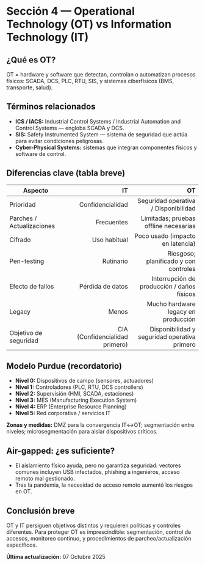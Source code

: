 # Sección 4 — Operational Technology (OT) vs Information Technology (IT)

## ¿Qué es OT?
OT = hardware y software que detectan, controlan o automatizan procesos físicos: SCADA, DCS, PLC, RTU, SIS, y sistemas ciberfísicos (BMS, transporte, salud).

## Términos relacionados
- **ICS / IACS:** Industrial Control Systems / Industrial Automation and Control Systems — engloba SCADA y DCS.  
- **SIS:** Safety Instrumented System — sistema de seguridad que actúa para evitar condiciones peligrosas.  
- **Cyber-Physical Systems:** sistemas que integran componentes físicos y software de control.

## Diferencias clave (tabla breve)

| Aspecto | IT | OT |
|---|---:|---:|
| Prioridad | Confidencialidad | Seguridad operativa / Disponibilidad |
| Parches / Actualizaciones | Frecuentes | Limitadas; pruebas offline necesarias |
| Cifrado | Uso habitual | Poco usado (impacto en latencia) |
| Pen-testing | Rutinario | Riesgoso; planificado y con controles |
| Efecto de fallos | Pérdida de datos | Interrupción de producción / daños físicos |
| Legacy | Menos | Mucho hardware legacy en producción |
| Objetivo de seguridad | CIA (Confidencialidad primero) | Disponibilidad y seguridad operativa primero |

## Modelo Purdue (recordatorio)
- **Nivel 0:** Dispositivos de campo (sensores, actuadores)  
- **Nivel 1:** Controladores (PLC, RTU, DCS controllers)  
- **Nivel 2:** Supervisión (HMI, SCADA, estaciones)  
- **Nivel 3:** MES (Manufacturing Execution System)  
- **Nivel 4:** ERP (Enterprise Resource Planning)  
- **Nivel 5:** Red corporativa / servicios IT

**Zonas y medidas:** DMZ para la convergencia IT↔OT; segmentación entre niveles; microsegmentación para aislar dispositivos críticos.

## Air-gapped: ¿es suficiente?
- El aislamiento físico ayuda, pero no garantiza seguridad: vectores comunes incluyen USB infectados, phishing a ingenieros, acceso remoto mal gestionado.  
- Tras la pandemia, la necesidad de acceso remoto aumentó los riesgos en OT.

## Conclusión breve
OT y IT persiguen objetivos distintos y requieren políticas y controles diferentes. Para proteger OT es imprescindible: segmentación, control de accesos, monitoreo continuo, y procedimientos de parcheo/actualización específicos.

**Última actualización:** 07 Octubre 2025
